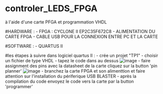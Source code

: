 # controler_LEDS_FPGA
à l'aide d'une carte PFGA et programmation VHDL 

#HARDWARE : 
         - FPGA : CYCLONE II EP2C35F672C8
         - ALIMENTATION DU CARTE FPGA 
         - CABLE USB POUR LA CONNEXION ENTRE PC ET LA CARTE 
         


#SOFTWARE : 
     - QUARTUS II 
     
#les étapes à suivre dans logiciel quartus II : 
       - crée un projet "TP1" 
       - choisir un fichier de type VHDL 
       - tapez le code dans au dessus 
![image](https://user-images.githubusercontent.com/80831555/114543363-9f5a3680-9c48-11eb-8c44-e2e14047c043.png)
       - faire assignment des pins avec la datasheet de la carte cliquez sur la button 'pin planner'
 ![image](https://user-images.githubusercontent.com/80831555/114543659-024bcd80-9c49-11eb-8826-967f72d85fdb.png)
       - branchez la carte FPGA et son  alimenttion et faire attention sur l'installation du périferique USB BLASTER 
       -  après la compilation du code envoyez le code vers la carte par la button 'programmer'   

       
